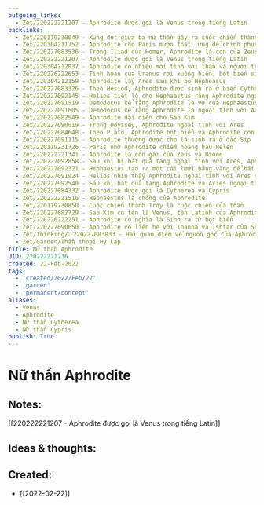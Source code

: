 ```yaml
---
outgoing_links:
  - Zet/220222221207 - Aphrodite được gọi là Venus trong tiếng Latin
backlinks:
  - Zet/220119230049 - Xung đột giữa ba nữ thần gây ra cuộc chiến thành Troy
  - Zet/220304211752 - Aphrodite cho Paris mượn thắt lưng để chinh phục Helene
  - Zet/220227083536 - Trong Iliad của Homer, Aphrodite là con của Zeus và Dione
  - Zet/220222221207 - Aphrodite được gọi là Venus trong tiếng Latin
  - Zet/220304212037 - Aphrodite có nhiều mối tình với thần và người trần
  - Zet/220226222653 - Tinh hoàn của Uranus rơi xuống biển, bọt biển sinh ra Aphrodite
  - Zet/220304212159 - Aphrodite lấy Ares sau khi bỏ Hepheasus
  - Zet/220227083326 - Theo Hesiod, Aphrodite được sinh ra ở biển Cythera từ bọt biển
  - Zet/220227092145 - Helios tiết lộ cho Hephaestus rằng Aphrodite ngoại tình với Ares
  - Zet/220227091519 - Demodocus kể rằng Aphrodite là vợ của Hephaestus
  - Zet/220227091605 - Demodocus kể rằng Aphrodite là ngoại tình với Ares trong cuộc chiến Troy
  - Zet/220227082549 - Aphrodite đại diện cho Sao Kim
  - Zet/220227090019 - Trong Odyssey, Aphrodite ngoại tình với Ares
  - Zet/220227084648 - Theo Plato, Aphrodite bọt biển và Aphrodite con Zeus là hai nhân vật khác nhau
  - Zet/220227091115 - Aphrodite thường được cho là sinh ra ở đảo Síp
  - Zet/220119231726 - Paris nhờ Aphrodite chiếm hoàng hậu Helen
  - Zet/220222221341 - Aphrodite là con gái của Zeus và Dione
  - Zet/220227092858 - Sau khi bị bắt quả tang ngoại tình với Ares, Aphrodite nhục nhã bỏ về đảo Síp
  - Zet/220227092321 - Hephaestus tạo ra một cái lưới bằng vàng để bắt quả tang Aphrodite ngoại tình Ares
  - Zet/220227091924 - Helios nhìn thấy Aphrodite ngoại tình với Ares ngay trên giường của Hephaestus
  - Zet/220227092540 - Sau khi bắt quả tang Aphrodite và Aries ngoại tình, Hephaestus bắt họ bằng lưới vàng và mời các thần chứng kiến
  - Zet/220227084332 - Aphrodite được gọi là Cytherea và Cypris
  - Zet/220222221516 - Hephaestus là chồng của Aphrodite
  - Zet/220119230850 - Cuộc chiến thành Troy là cuộc chiến của thần
  - Zet/220227082729 - Sao Kim có tên là Venus, tên Latinh của Aphrodite
  - Zet/220226222251 - Aphrodite có nghĩa là Sinh ra từ bọt biển
  - Zet/220227090650 - Aphrodite có liên hệ với Inanna và Ishtar của Sumer
  - Zet/Thinking/❕ 220227083833 - Hai quan điểm về nguồn gốc của Aphrodite
  - Zet/Garden/Thần thoại Hy Lạp
title: Nữ thần Aphrodite
UID: 220222221236
created: 22-Feb-2022
tags:
  - 'created/2022/Feb/22'
  - 'garden'
  - 'permanent/concept'
aliases:
  - Venus
  - Aphrodite
  - Nữ thần Cytherea 
  - Nữ thần Cypris
publish: True
---
```

# Nữ thần Aphrodite

## Notes:
[[220222221207 - Aphrodite được gọi là Venus trong tiếng Latin]]

## Ideas & thoughts:





## Created:
- [[2022-02-22]]
